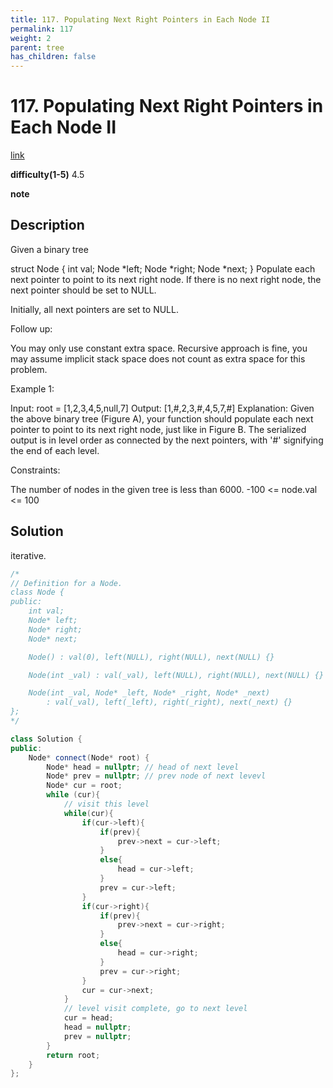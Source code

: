 ```yaml
---
title: 117. Populating Next Right Pointers in Each Node II
permalink: 117
weight: 2
parent: tree
has_children: false
---
```

# 117. Populating Next Right Pointers in Each Node II
[link](https://leetcode.com/problems/populating-next-right-pointers-in-each-node-ii/)

**difficulty(1-5)**
4.5

**note**

## Description
Given a binary tree

struct Node {
  int val;
  Node *left;
  Node *right;
  Node *next;
}
Populate each next pointer to point to its next right node. If there is no next right node, the next pointer should be set to NULL.

Initially, all next pointers are set to NULL.

 

Follow up:

You may only use constant extra space.
Recursive approach is fine, you may assume implicit stack space does not count as extra space for this problem.
 

Example 1:



Input: root = [1,2,3,4,5,null,7]
Output: [1,#,2,3,#,4,5,7,#]
Explanation: Given the above binary tree (Figure A), your function should populate each next pointer to point to its next right node, just like in Figure B. The serialized output is in level order as connected by the next pointers, with '#' signifying the end of each level.
 

Constraints:

The number of nodes in the given tree is less than 6000.
-100 <= node.val <= 100

## Solution

iterative.

```c++
/*
// Definition for a Node.
class Node {
public:
    int val;
    Node* left;
    Node* right;
    Node* next;

    Node() : val(0), left(NULL), right(NULL), next(NULL) {}

    Node(int _val) : val(_val), left(NULL), right(NULL), next(NULL) {}

    Node(int _val, Node* _left, Node* _right, Node* _next)
        : val(_val), left(_left), right(_right), next(_next) {}
};
*/

class Solution {
public:
    Node* connect(Node* root) {
        Node* head = nullptr; // head of next level
        Node* prev = nullptr; // prev node of next levevl
        Node* cur = root;
        while (cur){
            // visit this level
            while(cur){
                if(cur->left){
                    if(prev){
                        prev->next = cur->left;
                    }
                    else{
                        head = cur->left;
                    }
                    prev = cur->left;
                }
                if(cur->right){
                    if(prev){
                        prev->next = cur->right;
                    }
                    else{
                        head = cur->right;
                    }
                    prev = cur->right;
                }
                cur = cur->next;
            }
            // level visit complete, go to next level
            cur = head;
            head = nullptr;
            prev = nullptr;
        }
        return root;
    }
};
```